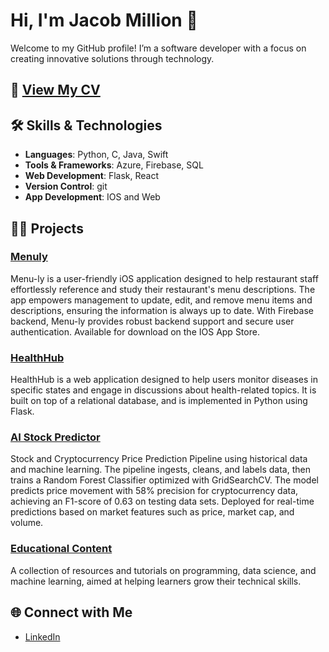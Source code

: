 # Hi, I'm Jacob Million 👋

Welcome to my GitHub profile! I’m a software developer with a focus on creating innovative solutions through technology.

## 📄 [View My CV](https://jacobmmillion.github.io/CV/)

## 🛠️ Skills & Technologies

- **Languages**: Python, C, Java, Swift
- **Tools & Frameworks**: Azure, Firebase, SQL
- **Web Development**: Flask, React
- **Version Control**: git
- **App Development**: IOS and Web

## 🧑‍💻 Projects

### **[Menuly](https://github.com/JacobMMillion/Menu-ly_IOS_Application)**
Menu-ly is a user-friendly iOS application designed to help restaurant staff effortlessly reference and study their restaurant's menu descriptions. The app empowers management to update, edit, and remove menu items and descriptions, ensuring the information is always up to date. With Firebase backend, Menu-ly provides robust backend support and secure user authentication. Available for download on the IOS App Store.

### **[HealthHub](https://github.com/JacobMMillion/HealthHub_Database_Webapp)**
HealthHub is a web application designed to help users monitor diseases in specific states and engage in discussions about health-related topics. It is built on top of a relational database, and is implemented in Python using Flask.

### **[AI Stock Predictor](https://github.com/JacobMMillion/Stock_Crypto_AI_Predictor)**
Stock and Cryptocurrency Price Prediction Pipeline using historical data and machine
learning. The pipeline ingests, cleans, and labels data, then trains a Random Forest Classifier optimized with GridSearchCV. The model predicts price movement with 58% precision for cryptocurrency data, achieving an F1-score of 0.63 on testing data sets. Deployed for real-time predictions based on market features such as price, market cap, and volume.

### **[Educational Content](https://github.com/JacobMMillion/Learning_Land_Lesson_Plans)**
A collection of resources and tutorials on programming, data science, and machine learning, aimed at helping learners grow their technical skills.

## 🌐 Connect with Me

- [LinkedIn](https://www.linkedin.com/in/jacobmmillion)
